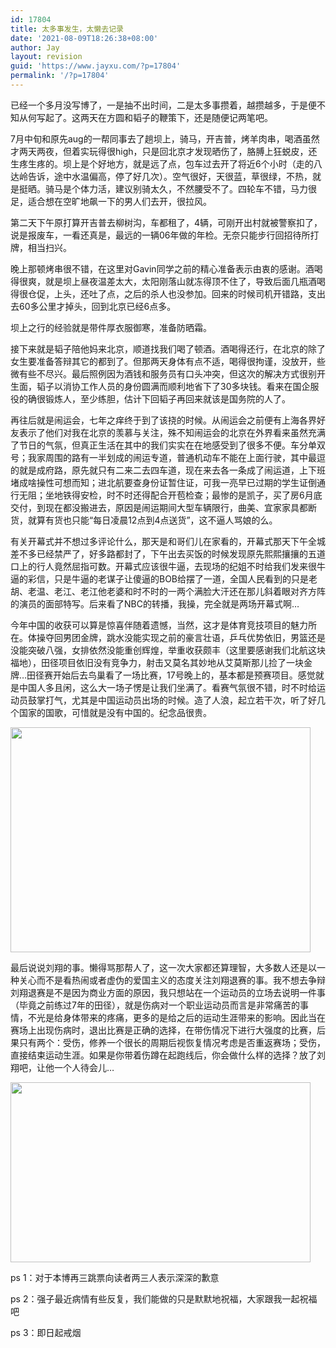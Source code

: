 ```yaml
---
id: 17804
title: 太多事发生，太懒去记录
date: '2021-08-09T18:26:38+08:00'
author: Jay
layout: revision
guid: 'https://www.jayxu.com/?p=17804'
permalink: '/?p=17804'
---
```


已经一个多月没写博了，一是抽不出时间，二是太多事攒着，越攒越多，于是便不知从何写起了。这两天在方圆和韬子的鞭策下，还是随便记两笔吧。

7月中旬和原先aug的一帮同事去了趟坝上，骑马，开吉普，烤羊肉串，喝酒虽然才两天两夜，但着实玩得很high，只是回北京才发现晒伤了，胳膊上狂蜕皮，还生疼生疼的。坝上是个好地方，就是远了点，包车过去开了将近6个小时（走的八达岭告诉，途中水温偏高，停了好几次）。空气很好，天很蓝，草很绿，不热，就是挺晒。骑马是个体力活，建议别骑太久，不然腰受不了。四轮车不错，马力很足，适合想在空旷地飙一下的男人们去开，很拉风。

第二天下午原打算开吉普去柳树沟，车都租了，4辆，可刚开出村就被警察扣了，说是报废车，一看还真是，最远的一辆06年做的年检。无奈只能步行回招待所打牌，相当扫兴。

晚上那顿烤串很不错，在这里对Gavin同学之前的精心准备表示由衷的感谢。酒喝得很爽，就是坝上昼夜温差太大，太阳刚落山就冻得顶不住了，导致后面几瓶酒喝得很仓促，上头，还吐了点，之后的杀人也没参加。回来的时候司机开错路，支出去60多公里才掉头，回到北京已经6点多。

坝上之行的经验就是带件厚衣服御寒，准备防晒霜。

接下来就是韬子陪他妈来北京，顺道找我们喝了顿酒。酒喝得还行，在北京的除了女生要准备答辩其它的都到了。但那两天身体有点不适，喝得很拘谨，没放开，些微有些不尽兴。最后照例因为酒钱和服务员有口头冲突，但这次的解决方式很别开生面，韬子以消协工作人员的身份圆满而顺利地省下了30多块钱。看来在国企服役的确很锻炼人，至少练胆，估计下回韬子再回来就该是国务院的人了。

再往后就是闹运会，七年之痒终于到了该挠的时候。从闹运会之前便有上海各界好友表示了他们对我在北京的羡慕与关注，殊不知闹运会的北京在外界看来虽然充满了节日的气氛，但真正生活在其中的我们实实在在地感受到了很多不便。车分单双号；我家周围的路有一半划成的闹运专道，普通机动车不能在上面行驶，其中最逗的就是成府路，原先就只有二来二去四车道，现在来去各一条成了闹运道，上下班堵成啥操性可想而知；进北航要查身份证暂住证，可我一亮早已过期的学生证倒通行无阻；坐地铁得安检，时不时还得配合开苞检查；最惨的是凯子，买了房6月底交付，到现在都没搬进去，原因是闹运期间大型车辆限行，曲美、宜家家具都断货，就算有货也只能“每日凌晨12点到4点送货”，这不逼人骂娘的么。

有关开幕式并不想过多评论什么，那天是和哥们儿在家看的，开幕式那天下午全城差不多已经禁严了，好多路都封了，下午出去买饭的时候发现原先熙熙攘攘的五道口上的行人竟然屈指可数。开幕式应该很牛逼，去现场的纪姐不时给我们发来很牛逼的彩信，只是牛逼的老谋子让傻逼的BOB给摆了一道，全国人民看到的只是老胡、老温、老江、老江他老婆和时不时的一两个满脸大汗还在那儿斜着眼对齐方阵的演员的面部特写。后来看了NBC的转播，我操，完全就是两场开幕式啊…

今年中国的收获可以算是惊喜伴随着遗憾，当然，这才是体育竞技项目的魅力所在。体操夺回男团金牌，跳水没能实现之前的豪言壮语，乒乓优势依旧，男篮还是没能突破八强，女排依然没能重创辉煌，举重收获颇丰（这里要感谢我们北航这块福地），田径项目依旧没有竞争力，射击又莫名其妙地从艾莫斯那儿捡了一块金牌…田径赛开始后去鸟巢看了一场比赛，17号晚上的，基本都是预赛项目。感觉就是中国人多且闲，这么大一场子愣是让我们坐满了。看赛气氛很不错，时不时给运动员鼓掌打气，尤其是中国运动员出场的时候。造了人浪，起立若干次，听了好几个国家的国歌，可惜就是没有中国的。纪念品很贵。

<a href="http://www.jayxu.com/log/wp-content/uploads/2008/08/e59bbee5838f164.jpg"><img class="aligncenter size-medium wp-image-488" title="e59bbee5838f164" src="http://www.jayxu.com/log/wp-content/uploads/2008/08/e59bbee5838f164.jpg" alt="" width="480" height="360" /></a>

最后说说刘翔的事。懒得骂那帮人了，这一次大家都还算理智，大多数人还是以一种关心而不是看热闹或者虚伪的爱国主义的态度关注刘翔退赛的事。我不想去争辩刘翔退赛是不是因为商业方面的原因，我只想站在一个运动员的立场去说明一件事（毕竟之前练过7年的田径），就是伤病对一个职业运动员而言是非常痛苦的事情，不光是给身体带来的疼痛，更多的是给之后的运动生涯带来的影响。因此当在赛场上出现伤病时，退出比赛是正确的选择，在带伤情况下进行大强度的比赛，后果只有两个：受伤，修养一个很长的周期后视恢复情况考虑是否重返赛场；受伤，直接结束运动生涯。如果是你带着伤蹲在起跑线后，你会做什么样的选择？放了刘翔吧，让他一个人待会儿…

<a href="http://www.jayxu.com/log/wp-content/uploads/2008/08/http_imgloadcgi.jpeg"><img class="aligncenter size-medium wp-image-484" title="http_imgloadcgi" src="http://www.jayxu.com/log/wp-content/uploads/2008/08/http_imgloadcgi.jpeg" alt="" width="480" height="288" /></a>

ps 1：对于本博再三跳票向读者两三人表示深深的歉意

ps 2：强子最近病情有些反复，我们能做的只是默默地祝福，大家跟我一起祝福吧

ps 3：即日起戒烟